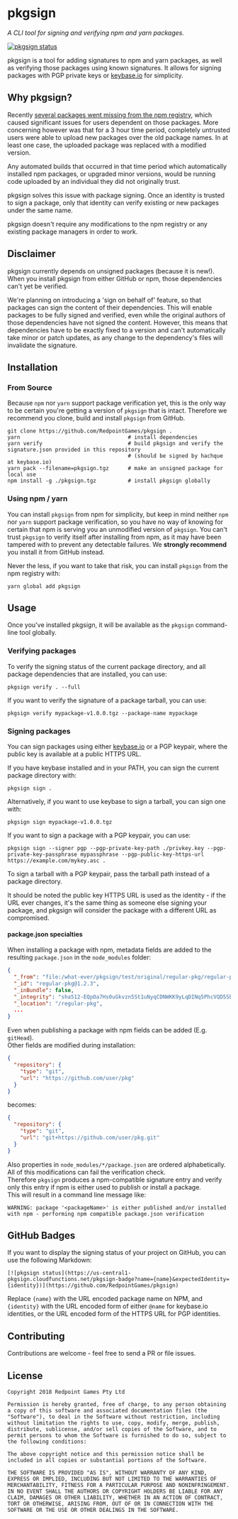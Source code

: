 # pkgsign

_A CLI tool for signing and verifying npm and yarn packages._

[![pkgsign status](https://us-central1-pkgsign.cloudfunctions.net/pkgsign-badge?name=pkgsign&expectedIdentity=%40hachque)](https://github.com/RedpointGames/pkgsign#github-badges)

pkgsign is a tool for adding signatures to npm and yarn packages, as well as verifying those packages using known signatures. It allows for signing packages with PGP private keys or [keybase.io](https://keybase.io/) for simplicity.

## Why pkgsign?

Recently [several packages went missing from the npm registry](https://status.npmjs.org/incidents/41zfb8qpvrdj), which caused significant issues for users dependent on those packages. More concerning however was that for a 3 hour time period, completely untrusted users were able to upload new packages over the old package names. In at least one case, the uploaded package was replaced with a modified version.

Any automated builds that occurred in that time period which automatically installed npm packages, or upgraded minor versions, would be running code uploaded by an individual they did not originally trust.

pkgsign solves this issue with package signing. Once an identity is trusted to sign a package, only that identity can verify existing or new packages under the same name.

pkgsign doesn't require any modifications to the npm registry or any existing package managers in order to work.

## Disclaimer

pkgsign currently depends on unsigned packages (because it is new!). When you install pkgsign from either GitHub or npm, those dependencies can't yet be verified.

We're planning on introducing a 'sign on behalf of' feature, so that packages can sign the content of their dependencies. This will enable packages to be fully signed and verified, even while the original authors of those dependencies have not signed the content. However, this means that dependencies have to be exactly fixed to a version and can't automatically take minor or patch updates, as any change to the dependency's files will invalidate the signature.

## Installation

### From Source

Because `npm` nor `yarn` support package verification yet, this is the only way to be certain you're getting a version of `pkgsign` that is intact. Therefore we recommend you clone, build and install `pkgsign` from GitHub.

```
git clone https://github.com/RedpointGames/pkgsign .
yarn                                  # install dependencies
yarn verify                           # build pkgsign and verify the signature.json provided in this repository
                                      # (should be signed by hachque at keybase.io)
yarn pack --filename=pkgsign.tgz      # make an unsigned package for local use
npm install -g ./pkgsign.tgz          # install pkgsign globally
```

### Using npm / yarn

You can install `pkgsign` from npm for simplicity, but keep in mind neither `npm` nor `yarn` support package verification, so you have no way of knowing for certain that npm is serving you an unmodified version of `pkgsign`. You can't trust `pkgsign` to verify itself after installing from npm, as it may have been tampered with to prevent any detectable failures. We **strongly recommend** you install it from GitHub instead.

Never the less, if you want to take that risk, you can install `pkgsign` from the npm registry with:

```
yarn global add pkgsign
```

## Usage

Once you've installed pkgsign, it will be available as the `pkgsign` command-line tool globally.

### Verifying packages

To verify the signing status of the current package directory, and all package dependencies that are installed, you can use:

```
pkgsign verify . --full
```

If you want to verify the signature of a package tarball, you can use:

```
pkgsign verify mypackage-v1.0.0.tgz --package-name mypackage
```

### Signing packages

You can sign packages using either [keybase.io](https://keybase.io/) or a PGP keypair, where the public key is available at a public HTTPS URL.

If you have keybase installed and in your PATH, you can sign the current package directory with:

```
pkgsign sign .
```

Alternatively, if you want to use keybase to sign a tarball, you can sign one with:

```
pkgsign sign mypackage-v1.0.0.tgz
```

If you want to sign a package with a PGP keypair, you can use:

```
pkgsign sign --signer pgp --pgp-private-key-path ./privkey.key --pgp-private-key-passphrase mypassphrase --pgp-public-key-https-url https://example.com/mykey.asc .
```

To sign a tarball with a PGP keypair, pass the tarball path instead of a package directory.

It should be noted the public key HTTPS URL is used as the identity - if the URL ever changes, it's the same thing as someone else signing your package, and pkgsign will consider the package with a different URL as compromised.

#### package.json specialties

When installing a package with npm, metadata fields are added to the resulting `package.json` in the `node_modules` folder:  
```json
{
  "_from": "file:/what-ever/pkgsign/test/original/regular-pkg/regular-pkg.tgz",
  "_id": "regular-pkg@1.2.3",
  "_inBundle": false,
  "_integrity": "sha512-EQpOa7Hs0uGkvzn5St1uNyqCDNWKK9yLqDINq5PhcVQD5SbP2fBBFZfdjM62elC43OZVEzU+HKnk5NiepkfTJQ==",
  "_location": "/regular-pkg",
  ...
}
```

Even when publishing a package with npm fields can be added (E.g. `gitHead`).  
Other fields are modified during installation:  

```json
{
  "repository": {
    "type": "git",
    "url": "https://github.com/user/pkg"
  }
}
```

becomes:  
```json
{
  "repository": {
    "type": "git",
    "url": "git+https://github.com/user/pkg.git"
  }
}
```

Also properties in `node_modules/*/package.json` are ordered alphabetically.  
All of this modifications can fail the verification check.  
Therefore `pkgsign` produces a npm-compatible signature entry and verify only this entry if npm is either used to publish or install a package.  
This will result in a command line message like:  

    WARNING: package '<packageName>' is either published and/or installed with npm - performing npm compatible package.json verification

## GitHub Badges

If you want to display the signing status of your project on GitHub, you can use the following Markdown:

```
[![pkgsign status](https://us-central1-pkgsign.cloudfunctions.net/pkgsign-badge?name={name}&expectedIdentity={identity})](https://github.com/RedpointGames/pkgsign)
```

Replace `{name}` with the URL encoded package name on NPM, and `{identity}` with the URL encoded form of either `@name` for keybase.io identities, or the URL encoded form of the HTTPS URL for PGP identities.

## Contributing

Contributions are welcome - feel free to send a PR or file issues.

## License

```
Copyright 2018 Redpoint Games Pty Ltd

Permission is hereby granted, free of charge, to any person obtaining a copy of this software and associated documentation files (the "Software"), to deal in the Software without restriction, including without limitation the rights to use, copy, modify, merge, publish, distribute, sublicense, and/or sell copies of the Software, and to permit persons to whom the Software is furnished to do so, subject to the following conditions:

The above copyright notice and this permission notice shall be included in all copies or substantial portions of the Software.

THE SOFTWARE IS PROVIDED "AS IS", WITHOUT WARRANTY OF ANY KIND, EXPRESS OR IMPLIED, INCLUDING BUT NOT LIMITED TO THE WARRANTIES OF MERCHANTABILITY, FITNESS FOR A PARTICULAR PURPOSE AND NONINFRINGEMENT. IN NO EVENT SHALL THE AUTHORS OR COPYRIGHT HOLDERS BE LIABLE FOR ANY CLAIM, DAMAGES OR OTHER LIABILITY, WHETHER IN AN ACTION OF CONTRACT, TORT OR OTHERWISE, ARISING FROM, OUT OF OR IN CONNECTION WITH THE SOFTWARE OR THE USE OR OTHER DEALINGS IN THE SOFTWARE.
```
